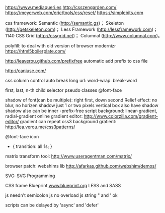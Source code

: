 https://www.mediaqueri.es
http://csszengarden.com/
https://meyerweb.com/eric/tools/css/reset/
https://simplebits.com

css framework: 
Semantic (http://semantic.gs)；
Skeleton (http://getskeleton.com)；
Less Framework (http://lessframework.com)；
1140 CSS Grid (http://cssgrid.net)；
Columnal (http://www.columnal.com)。

polyfill: to deal with old version of browser
modernizr
https://html5boilerplate.com/

http://leaverou.github.com/prefixfree
automatic add prefix to css file

http://caniuse.com/

css column control
auto break long url: word-wrap: break-word

first, last, n-th child selector
pseudo classes
@font-face

shadow of font(can be multiple): right first, down second
Relief effect: no blur, no horizen shadow just 1 or two pixels vertical
box also have shadow
shadow also can be inner
-prefix-free script
background: linear-gradient, radial-gradient
online gradient editor: http://www.colorzilla.com/gradient-editor/
gradient can repeat
css3 background gratient: http://lea.verou.me/css3patterns/

@font-face icon

* {
  transition: all 1s;
}

matrix transform tool: http://www.useragentman.com/matrix/

browser patch: webshims lib http://afarkas.github.com/webshim/demos/

SVG: SVG Programming

CSS frame Blueprint www.blueprint.org
LESS and SASS

js needn't semicolon
js no overload
js string " and ' ok

scripts can be delayed by 'async' and 'defer'